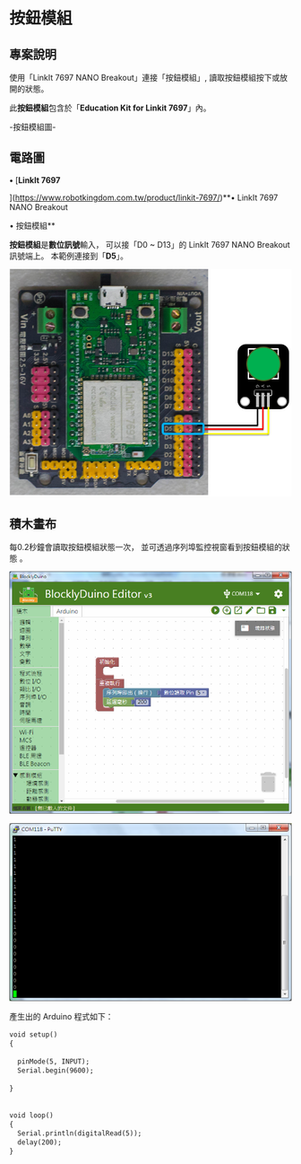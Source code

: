 # 按鈕模組

## 專案說明

使用「LinkIt 7697 NANO Breakout」連接「按鈕模組」, 讀取按鈕模組按下或放開的狀態。
  
此**按鈕模組**包含於「**Education Kit for Linkit 7697**」內。
  
-按鈕模組圖-

## 電路圖

**•**	[**LinkIt 7697**
  
](https://www.robotkingdom.com.tw/product/linkit-7697/)**•	LinkIt 7697 NANO Breakout
  
•	按鈕模組**

**按鈕模組**是**數位訊號**輸入， 可以接「D0 ~ D13」的 LinkIt 7697 NANO Breakout訊號端上。 本範例連接到「**D5**」。

![](../.gitbook/assets/linkit7697_button_01.png)

## 積木畫布

每0.2秒鐘會讀取按鈕模組狀態一次， 並可透過序列埠監控視窗看到按鈕模組的狀態 。

![](../.gitbook/assets/linkit7697_button_02.png)

![](../.gitbook/assets/linkit7697_button_03.png)

產生出的 Arduino 程式如下：

```text
void setup()
{

  pinMode(5, INPUT);
  Serial.begin(9600);

}


void loop()
{
  Serial.println(digitalRead(5));
  delay(200);
}

```

